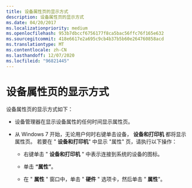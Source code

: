 ```yaml
---
title: 设备属性页的显示方式
description: 设备属性页的显示方式
ms.date: 04/20/2017
ms.localizationpriority: medium
ms.openlocfilehash: 953b7dbccf6756177f8ca5bac56ffc76f165e632
ms.sourcegitcommit: 418e6617e2a695c9cb4b37b5b60e264760858acd
ms.translationtype: MT
ms.contentlocale: zh-CN
ms.lasthandoff: 12/07/2020
ms.locfileid: "96821445"
---
```

# <a name="how-device-property-pages-are-displayed"></a>设备属性页的显示方式


设备属性页的显示方式如下：

-   设备管理器在显示设备属性的任何时间显示属性页。

-   从 Windows 7 开始，无论用户何时右键单击设备， **设备和打印机** 都将显示属性页。 若要在 " **设备和打印机**" 中显示 "属性" 页，请执行以下操作：

    -   右键单击 " **设备和打印机** " 中表示连接到系统的设备的图标。

    -   单击 **“属性”**。

    -   在 " **属性** " 窗口中，单击 " **硬件** " 选项卡，然后单击 " **属性**"。

 

 





